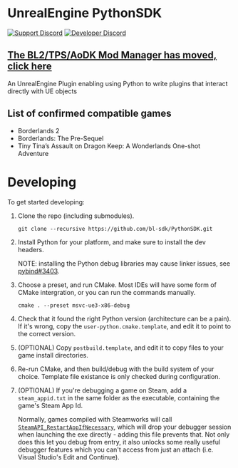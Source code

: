 # UnrealEngine PythonSDK
[![Support Discord](https://img.shields.io/static/v1?label=&message=Support%20Discord&logo=discord&color=424)](https://discord.gg/bXeqV8Ef9R)
[![Developer Discord](https://img.shields.io/static/v1?label=&message=Developer%20Discord&logo=discord&color=222)](https://discord.gg/VJXtHvh)

## [The BL2/TPS/AoDK Mod Manager has moved, click here](https://github.com/bl-sdk/bl2-mod-manager/)

An UnrealEngine Plugin enabling using Python to write plugins that interact directly with UE objects

## List of confirmed compatible games
- Borderlands 2
- Borderlands: The Pre-Sequel
- Tiny Tina’s Assault on Dragon Keep: A Wonderlands One-shot Adventure

# Developing
To get started developing:

1. Clone the repo (including submodules).
   ```
   git clone --recursive https://github.com/bl-sdk/PythonSDK.git
   ```

2. Install Python for your platform, and make sure to install the dev headers.

   NOTE: installing the Python debug libraries may cause linker issues, see
   [pybind#3403](https://github.com/pybind/pybind11/issues/3403).

3. Choose a preset, and run CMake. Most IDEs will have some form of CMake intergration, or you can
   run the commands manually.
   ```
   cmake . --preset msvc-ue3-x86-debug
   ```

4. Check that it found the right Python version (architecture can be a pain). If it's wrong, copy
   the `user-python.cmake.template`, and edit it to point to the correct version.

5. (OPTIONAL) Copy `postbuild.template`, and edit it to copy files to your game install directories.

6. Re-run CMake, and then build/debug with the build system of your choice. Template file existance
   is only checked during configuration.

7. (OPTIONAL) If you're debugging a game on Steam, add a `steam_appid.txt` in the same folder as the
   executable, containing the game's Steam App Id.

   Normally, games compiled with Steamworks will call
   [`SteamAPI_RestartAppIfNecessary`](https://partner.steamgames.com/doc/sdk/api#SteamAPI_RestartAppIfNecessary),
   which will drop your debugger session when launching the exe directly - adding this file prevents
   that. Not only does this let you debug from entry, it also unlocks some really useful debugger
   features which you can't access from just an attach (i.e. Visual Studio's Edit and Continue).

